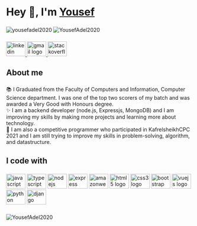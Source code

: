 # Hey 👋, I'm [Yousef](https://www.linkedin.com/in/yousef-adel-96083b1a5/) 

###

<div align="left">
  <p align="left"> <img src="https://komarev.com/ghpvc/?username=YousefAdel2020&label=Profile%20views&color=0e75b6&style=flat" alt="yousefadel2020" />
  <img src="https://img.shields.io/github/followers/YousefAdel2020?label=Followers" alt="YousefAdel2020" /></p>
  
</div>

###

<div align="left">
  <a href="https://www.linkedin.com/in/yousef-adel-96083b1a5/" target="_blank">
    <img src="https://raw.githubusercontent.com/maurodesouza/profile-readme-generator/master/src/assets/icons/social/linkedin/default.svg" width="52" height="40" alt="linkedin logo"  />
  </a>
  <a href="yousefjooo2018@gmail.com" target="_blank">
    <img src="https://raw.githubusercontent.com/maurodesouza/profile-readme-generator/master/src/assets/icons/social/gmail/default.svg" width="52" height="40" alt="gmail logo"  />
  </a>
  <a href="https://stackoverflow.com/users/19118139/yousef-adel" target="_blank">
    <img src="https://raw.githubusercontent.com/maurodesouza/profile-readme-generator/master/src/assets/icons/social/stackoverflow/default.svg" width="52" height="40" alt="stackoverflow logo"  />
  </a>
</div>

###

<h2 align="left">About me</h2>

###

<p align="left">📚 I Graduated from the Faculty of Computers and Information, Computer Science department. I was one of the top two scorers of my batch and was awarded a Very Good with Honours degree.<br>✨  I am a backend developer (node.js, Expressjs, MongoDB) and I am improving my skills by making more projects and learning more about technology.<br>🎯 I am also a competitive programmer who participated in KafrelsheikhCPC 2021 and I am still trying to improve my skills in problem-solving, algorithm, and datastructure.</p>

###

<h2 align="left">I code with</h2>

###

<div align="left">
  <img src="https://cdn.jsdelivr.net/gh/devicons/devicon/icons/javascript/javascript-original.svg" height="40" width="52" alt="javascript logo"  />
  <img src="https://cdn.jsdelivr.net/gh/devicons/devicon/icons/typescript/typescript-original.svg" height="40" width="52" alt="typescript logo"  />
  <img src="https://cdn.jsdelivr.net/gh/devicons/devicon/icons/nodejs/nodejs-original.svg" height="40" width="52" alt="nodejs logo"  />
  <img src="https://cdn.jsdelivr.net/gh/devicons/devicon/icons/express/express-original.svg" height="40" width="52" alt="express logo"  />
  <img src="https://cdn.jsdelivr.net/gh/devicons/devicon/icons/amazonwebservices/amazonwebservices-original.svg" height="40" width="52" alt="amazonwebservices logo"  />
  <img src="https://cdn.jsdelivr.net/gh/devicons/devicon/icons/html5/html5-original.svg" height="40" width="52" alt="html5 logo"  />
  <img src="https://cdn.jsdelivr.net/gh/devicons/devicon/icons/css3/css3-original.svg" height="40" width="52" alt="css3 logo"  />
  <img src="https://cdn.jsdelivr.net/gh/devicons/devicon/icons/bootstrap/bootstrap-original.svg" height="40" width="52" alt="bootstrap logo"  />
  <img src="https://cdn.jsdelivr.net/gh/devicons/devicon/icons/vuejs/vuejs-original.svg" height="40" width="52" alt="vuejs logo"  />
  <img src="https://cdn.jsdelivr.net/gh/devicons/devicon/icons/python/python-original.svg" height="40" width="52" alt="python logo"  />
  <img src="https://cdn.jsdelivr.net/gh/devicons/devicon/icons/django/django-plain.svg" height="40" width="52" alt="django logo"  />
</div>

###


<p>
 <img align="left" src="https://github-readme-stats.vercel.app/api?username=YousefAdel2020&show_icons=true&locale=en" alt="YousefAdel2020" />
</p>


###
